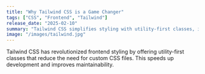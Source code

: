 ```yaml
---
title: "Why Tailwind CSS is a Game Changer"
tags: ["CSS", "Frontend", "Tailwind"]
release_date: "2025-02-10"
summary: "Tailwind CSS simplifies styling with utility-first classes, improving development speed."
image: "/images/tailwind.jpg"
---
```


Tailwind CSS has revolutionized frontend styling by offering utility-first classes that reduce the need for custom CSS files. This speeds up development and improves maintainability.

